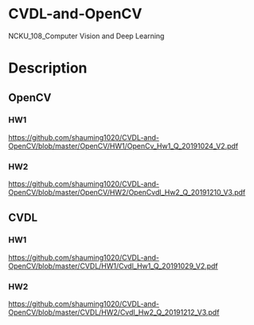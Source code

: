 # CVDL-and-OpenCV
NCKU_108_Computer Vision and Deep Learning

# Description
## OpenCV
### HW1
https://github.com/shauming1020/CVDL-and-OpenCV/blob/master/OpenCV/HW1/OpenCv_Hw1_Q_20191024_V2.pdf

### HW2
https://github.com/shauming1020/CVDL-and-OpenCV/blob/master/OpenCV/HW2/OpenCvdl_Hw2_Q_20191210_V3.pdf

## CVDL
### HW1
https://github.com/shauming1020/CVDL-and-OpenCV/blob/master/CVDL/HW1/Cvdl_Hw1_Q_20191029_V2.pdf

### HW2
https://github.com/shauming1020/CVDL-and-OpenCV/blob/master/CVDL/HW2/Cvdl_Hw2_Q_20191212_V3.pdf
